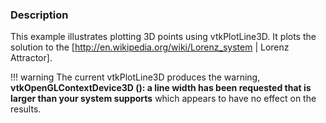 ### Description

This example illustrates plotting 3D points using vtkPlotLine3D. It plots the solution to the [http://en.wikipedia.org/wiki/Lorenz_system | Lorenz Attractor].

!!! warning
    The current vtkPlotLine3D produces the warning, **vtkOpenGLContextDevice3D (): a line width has been requested that is larger than your system supports** which appears to have no effect on the results.
